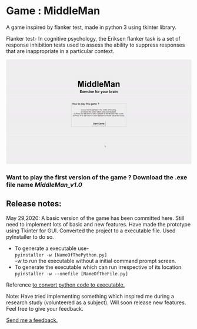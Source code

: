 <html>
<head>
 <noscript>
<meta name="google-site-verification" content="y9w7d9GH1y7qn5LPpB2L36LSFh1xGxcg4k542inOuoM" />   
 </noscript>
 </head>
 
 <body>
<h1>Game : MiddleMan</h1>
A game inspired by flanker test, made in python 3 using tkinter library.

Flanker test- In cognitive psychology, the Eriksen flanker task is a set of response inhibition tests used to assess the ability to suppress responses that are inappropriate in a particular context.

![MiddleMan](v1.gif.gif)


<h3>Want to play the first version of the game ? Download the .exe file name <i>MiddleMan_v1.0</i> </h3>

<h2>Release notes:</h2>

May 29,2020: A basic version of the game has been committed here. Still need to implement lots of basic and new features. Have made the prototype using Tkinter for GUI.
Converted the project to a executable file. Used pyInstaller to do so.
<ul><li>
To generate a executable use-<br><code>pyinstaller -w [NameOfThePython.py]</code> <br> <i>-w</i> to run the executable without a initial command prompt screen.</li>
 <li>To generate the executable which can run irrespective of its location.<br> <code>pyinstaller -w --onefile [NameOfTheFile.py]</code></li></ul>
Reference <a href="https://youtu.be/lOIJIk_maO4">to convert python code to executable. </a><br>

Note:
Have tried implementing something which inspired me during a research study (volunteered as a subject). Will soon release new features. Feel free to give your feedback.
<br>

<a href="mailto:aditi3049@gmail.com">Send me a feedback.</a>
</body>
</html>
